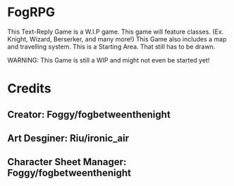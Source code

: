 # FogRPG
This Text-Reply Game is a W.I.P game. This game will feature classes. (Ex. Knight, Wizard, Berserker, and many more!)
This Game also includes a map and travelling system. This is a Starting Area. That still has to be drawn.

WARNING: This Game is still a WIP and might not even be started yet!

# Credits
Creator: Foggy/fogbetweenthenight
---------------------------------------------------------
Art Desginer: Riu/ironic_air
---------------------------------------------------------
Character Sheet Manager: Foggy/fogbetweenthenight
---------------------------------------------------------
